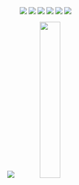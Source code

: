 
<!--
<p align="center">
  <img width="59%" src="https://github-readme-stats.vercel.app/api?username=briancsavage&include_all_commits=true&hide=issues&count_private=true&show_icons=true&line_height=20&title_color=7A7ADB&icon_color=2234AE&text_color=D3D3D3&bg_color=0,000000,130F40" alt="Brian's Github Stats"><img width="38%" src="https://github-readme-stats.vercel.app/api/top_langs_card/?username=briancsavage&layout=compact&title_color=7A7ADB&icon_color=2234AE&text_color=D3D3D3&bg_color=0,000000,130F40" alt="Brian's Language Stats">
</p>
-->

<p>
<div align="center">
  <img src="https://img.shields.io/badge/-Python-00cdcd?style=for-the-badge&logo=python&logoColor=00cdcd&labelColor=282828">
  <img src="https://img.shields.io/badge/-C-470fde?style=for-the-badge&logo=c&logoColor=470fde&labelColor=282828">
  <img src="https://img.shields.io/badge/-C++-095dfe?style=for-the-badge&logo=C%2B%2B&logoColor=095dfe&labelColor=282828">
  <img src="https://img.shields.io/badge/-Swift-ee4d2b?style=for-the-badge&logo=swift&logoColor=ee4d2b&labelColor=282828">
  <img src="https://img.shields.io/badge/-Javascript-ffe409?style=for-the-badge&logo=javascript&logoColor=ffe409&labelColor=282828">  
  <img src="https://img.shields.io/badge/-Typescript-00c9ff?style=for-the-badge&logo=typescript&logoColor=00c9ff&labelColor=282828">  
</div>
</p>


<div align="center">
  <img src="https://github-readme-stats.vercel.app/api?username=briancsavage&theme=gotham&show_icons=true&count_private=true&hide_title=true&hide_border=true"> 
    <img src="https://github-readme-stats.vercel.app/api/top-langs/?username=briancsavage&layout=default&theme=gotham&hide=html,css,Makefile,javascript,shell&hide_border=true"  width="30%"> 

</div>

